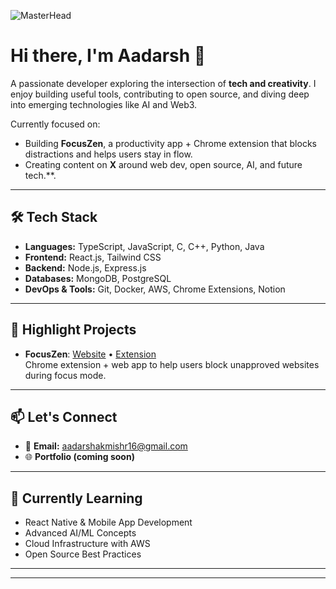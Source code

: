 ![MasterHead](https://github.blog/wp-content/uploads/2021/01/102393310-07478b80-3f8d-11eb-84eb-392d555ebd29.png?fit=1200%2C630)

# Hi there, I'm Aadarsh 👋

A passionate developer exploring the intersection of **tech and creativity**. I enjoy building useful tools, contributing to open source, and diving deep into emerging technologies like AI and Web3.

Currently focused on:
- Building **FocusZen**, a productivity app + Chrome extension that blocks distractions and helps users stay in flow.
- Creating content on **X** around web dev, open source, AI, and future tech.**.

---

## 🛠️ Tech Stack

- **Languages:** TypeScript, JavaScript, C, C++, Python, Java  
- **Frontend:** React.js, Tailwind CSS  
- **Backend:** Node.js, Express.js  
- **Databases:** MongoDB, PostgreSQL  
- **DevOps & Tools:** Git, Docker, AWS, Chrome Extensions, Notion

---

## 🚀 Highlight Projects

- **FocusZen**: [Website](https://focuszen.vercel.app/) • [Extension](https://github.com/Aadarsh6/focuszen-extension)  
  Chrome extension + web app to help users block unapproved websites during focus mode.
---

## 📫 Let's Connect

- 📧 **Email:** aadarshakmishr16@gmail.com  
- 🌐 **Portfolio (coming soon)**

---

## 🌱 Currently Learning

- React Native & Mobile App Development  
- Advanced AI/ML Concepts  
- Cloud Infrastructure with AWS  
- Open Source Best Practices  

---
---




